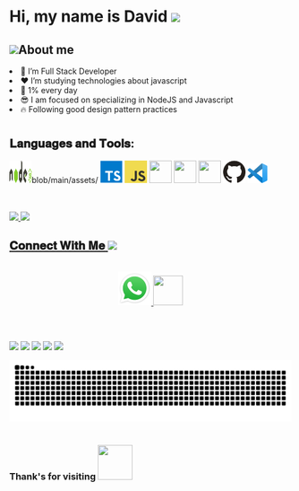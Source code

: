 <h1>Hi, my name is David <img src="https://media.giphy.com/media/UnyyUEJCVBEpAIkGIM/giphy.gif" width="40"></h1>

<h2><img src="https://emoji.gg/assets/emoji/7279-vibecat.gif" width="24"/>About me</h2>

<li>🔭 I’m Full Stack Developer</li>
<li>❤️ I’m studying technologies about javascript</li>
<li>🧠 1% every day</li>
<li>😎 I am focused on specializing in NodeJS and Javascript</li>
<li>🔥 Following good design pattern practices</li>

#
<h2>𝐋𝐚𝐧𝐠𝐮𝐚𝐠𝐞𝐬 𝐚𝐧𝐝 𝐓𝐨𝐨𝐥𝐬:</h2>

<!--<code><img height="40" width="40" src="https://img.icons8.com/color/50/000000/nodejs.png"></code>-->
<code><img height="40" width="40" src="https://github.com/DavidEdsonDoNascimento/DavidEdsonDoNascimento/blob/main/assets/nodejs.svg"></code>blob/main/assets/
<code><img height="40" width="40" src="https://raw.githubusercontent.com/devicons/devicon/master/icons/typescript/typescript-plain.svg"></code>
<code><img height="40" width="40" src="https://raw.githubusercontent.com/github/explore/80688e429a7d4ef2fca1e82350fe8e3517d3494d/topics/javascript/javascript.png"></code>
<code><img height="40" width="40" src="https://www.flaticon.com/svg/static/icons/svg/1216/1216733.svg"></code>
<code><img height="40" width="40" src="https://cdn.iconscout.com/icon/free/png-256/css-131-722685.png"></code>
<code><img height="40" width="40" src="https://upload.wikimedia.org/wikipedia/commons/thumb/3/3f/Git_icon.svg/1024px-Git_icon.svg.png"></code>
<code><img height="40" width="40" src="https://raw.githubusercontent.com/github/explore/80688e429a7d4ef2fca1e82350fe8e3517d3494d/topics/github-api/github-api.png"></code>
<code><img height="35" width="35" src="https://github.com/DavidEdsonDoNascimento/DavidEdsonDoNascimento/blob/main/assets/VsCode.svg.png"></code>

<br/>
<br/>

<div>
  <a href="https://beacons.ai/DavidEdsonDoNascimento">
  <img height="180em" src="https://github-readme-stats.vercel.app/api?username=DavidEdsonDoNascimento&show_icons=true&theme=midnight-purple&include_all_commits=true&count_private=true"/>
  <img height="180em" src="https://github-readme-stats.vercel.app/api/top-langs/?username=DavidEdsonDoNascimento&layout=compact&langs_count=16&theme=midnight-purple"/>
</div>
  
<h2>
  𝐂𝐨𝐧𝐧𝐞𝐜𝐭 𝐖𝐢𝐭𝐡 𝐌𝐞
  <a target="_blank">
    <img src="https://media.tenor.com/images/22f42c11b612b041b4038573dca18a2d/tenor.gif" height="25px" style="max-width:100%;">
  </a>
</h2>

<p align="center">
  <br>
  <a href="https://api.whatsapp.com/send?phone=5547997011323&text=Hi!" target="_blank">
    <code><img height="60" width="60" src="https://github.com/DavidEdsonDoNascimento/DavidEdsonDoNascimento/blob/main/assets/WhatsApp.svg.png"/></code>
  </a>
   <a href="https://t.me/LeoYzquierdo" target="_blank">
    <code><img height="53" width="53" src="https://upload.wikimedia.org/wikipedia/commons/thumb/8/82/Telegram_logo.svg/768px-Telegram_logo.svg.png"/></code>
  </a>
</p>
<br/>

##

<div> 
  <a href="#" target="_blank"><img src="https://img.shields.io/badge/YouTube-FF0000?style=for-the-badge&logo=youtube&logoColor=white" target="_blank"></a>
  <a href="https://instagram.com/davidedson.ps" target="_blank"><img src="https://img.shields.io/badge/-Instagram-%23E4405F?style=for-the-badge&logo=instagram&logoColor=white" target="_blank"></a>
  <a href="#" target="_blank"><img src="https://img.shields.io/badge/Discord-7289DA?style=for-the-badge&logo=discord&logoColor=white" target="_blank"></a> 
  <a href="mailto:david.contato.tec@gmail.com"><img src="https://img.shields.io/badge/-Gmail-%23333?style=for-the-badge&logo=gmail&logoColor=white" target="_blank"></a>
  <a href="https://www.linkedin.com/in/david-edson-05989a177" target="_blank"><img src="https://img.shields.io/badge/-LinkedIn-%230077B5?style=for-the-badge&logo=linkedin&logoColor=white" target="_blank"></a> 
 
  ![Snake animation](https://github.com/DavidEdsonDoNascimento/DavidEdsonDoNascimento/blob/output/github-contribution-grid-snake.svg)
 
</div>

#

<h3>Thank's for visiting <img src="https://media.giphy.com/media/YOkjs7AXQGFyu0t1NC/giphy.gif" width="62px" height="62px"/></h3>
